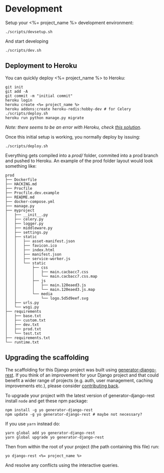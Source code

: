# Development

Setup your <%= project_name %> development environment:

    ./scripts/devsetup.sh

And start developing

    ./scripts/dev.sh

## Deployment to Heroku

You can quickly deploy <%= project_name %> to Heroku:

    git init
    git add -A
    git commit -m "initial commit"
    heroku login
    heroku create <%= project_name %>
    heroku addons:create heroku-redis:hobby-dev # for Celery
    ./scripts/deploy.sh
    heroku run python manage.py migrate

*Note: there seems to be an error with Heroku, check
[this solution](http://stackoverflow.com/a/38954680/544059).*

Once this initial setup is working, you normally deploy by issuing:

    ./scripts/deploy.sh

Everything gets compiled into a *prod/* folder, commited into a prod branch
and pushed to Heroku. An example of the prod folder layout would look something
like:

```
prod
├── Dockerfile
├── HACKING.md
├── Procfile
├── Procfile.dev.example
├── README.md
├── docker-compose.yml
├── manage.py
├── myproject
│   ├── __init__.py
│   ├── celery.py
│   ├── logger.py
│   ├── middleware.py
│   ├── settings.py
│   ├── static
│   │   ├── asset-manifest.json
│   │   ├── favicon.ico
│   │   ├── index.html
│   │   ├── manifest.json
│   │   ├── service-worker.js
│   │   └── static
│   │       ├── css
│   │       │   ├── main.cacbacc7.css
│   │       │   └── main.cacbacc7.css.map
│   │       ├── js
│   │       │   ├── main.120eaed3.js
│   │       │   └── main.120eaed3.js.map
│   │       └── media
│   │           └── logo.5d5d9eef.svg
│   ├── urls.py
│   └── wsgi.py
├── requirements
│   ├── base.txt
│   ├── custom.txt
│   ├── dev.txt
│   ├── prod.txt
│   └── test.txt
├── requirements.txt
└── runtime.txt
```

## Upgrading the scaffolding

The scaffolding for this Django project was built using
[generator-django-rest][]. If you think of an improvement for your
Django project and that could benefit a wider range of projects
(e.g. auth, user management, caching improvements etc.), please consider
[contributing back][generator-django-rest].

To upgrade your project with the latest version of generator-django-rest
install `node` and get these npm package:

    npm install -g yo generator-django-rest
    npm update -g yo generator-django-rest # maybe not necessary?

If you use `yarn` instead do:

    yarn global add yo generator-django-rest
    yarn global upgrade yo generator-django-rest

Then from within the root of your project (the path containing this file) run:

    yo django-rest <%= project_name %>

And resolve any conflicts using the interactive queries.

[generator-django-rest]: https://github.com/metakermit/generator-django-rest
